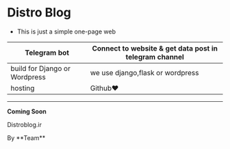 # Distro Blog

- This is just a simple one-page web

| Telegram bot | Connect to website & get data post in telegram channel |
| ------------- | ------------- |
| build for Django or Wordpress | we use django,flask or wordpress |
| hosting | Github❤ |

----------------------------------------------
**Coming Soon**
<p style="text-algn:center">Distroblog.ir</p>
By **Team**
